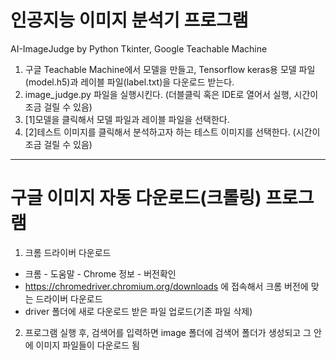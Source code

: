 # 인공지능 이미지 분석기 프로그램
AI-ImageJudge by Python Tkinter, Google Teachable Machine

1) 구글 Teachable Machine에서 모델을 만들고, Tensorflow keras용 모델 파일(model.h5)과 레이블 파일(label.txt)을 다운로드 받는다. 
2) image_judge.py 파일을 실행시킨다. (더블클릭 혹은 IDE로 열어서 실행, 시간이 조금 걸릴 수 있음)
3) [1]모델을 클릭해서 모델 파일과 레이블 파일을 선택한다.
4) [2]테스트 이미지를 클릭해서 분석하고자 하는 테스트 이미지를 선택한다. (시간이 조금 걸릴 수 있음)
---

# 구글 이미지 자동 다운로드(크롤링) 프로그램

1) 크롬 드라이버 다운로드
  * 크롬 - 도움말 - Chrome 정보 - 버전확인
  * https://chromedriver.chromium.org/downloads 에 접속해서 크롬 버전에 맞는 드라이버 다운로드
  * driver 폴더에 새로 다운로드 받은 파일 업로드(기존 파일 삭제)
2) 프로그램 실행 후, 검색어를 입력하면 image 폴더에 검색어 폴더가 생성되고 그 안에 이미지 파일들이 다운로드 됨
